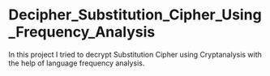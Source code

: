 # Decipher_Substitution_Cipher_Using_Frequency_Analysis
In this project I tried to decrypt Substitution Cipher using Cryptanalysis with the help of language frequency analysis.
